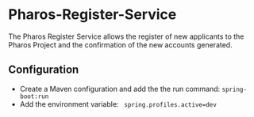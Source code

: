 # Pharos-Register-Service

The Pharos Register Service allows the register of new applicants to the Pharos Project and the confirmation of the new accounts generated.

 ## Configuration

* Create a Maven configuration and add the the run command:
```spring-boot:run ```
* Add the environment variable: ``` spring.profiles.active=dev```